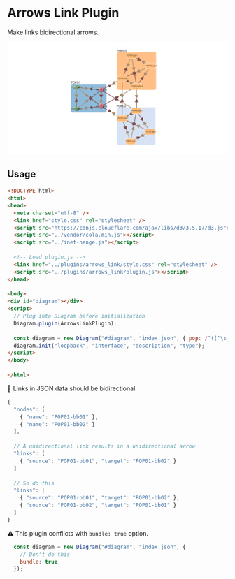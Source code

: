 # Arrows Link Plugin

Make links bidirectional arrows.

![screenshot](docs/images/screenshot01.png)


## Usage

```html
<!DOCTYPE html>
<html>
<head>
  <meta charset="utf-8" />
  <link href="style.css" rel="stylesheet" />
  <script src="https://cdnjs.cloudflare.com/ajax/libs/d3/3.5.17/d3.js"></script>
  <script src="../vendor/cola.min.js"></script>
  <script src="../inet-henge.js"></script>

  <!-- Load plugin.js -->
  <link href="../plugins/arrows_link/style.css" rel="stylesheet" />
  <script src="../plugins/arrows_link/plugin.js"></script>
</head>

<body>
<div id="diagram"></div>
<script>
  // Plug into Diagram before initialization
  Diagram.plugin(ArrowsLinkPlugin);

  const diagram = new Diagram("#diagram", "index.json", { pop: /^([^\s-]+)-/, tooltip: "click" });
  diagram.init("loopback", "interface", "description", "type");
</script>
</body>

</html>
```

:memo: Links in JSON data should be bidirectional.

```js
{
  "nodes": [
    { "name": "POP01-bb01" },
    { "name": "POP01-bb02" }
  ],

  // A unidirectional link results in a unidirectional arrow
  "links": [
    { "source": "POP01-bb01", "target": "POP01-bb02" }
  ]

  // So do this
  "links": [
    { "source": "POP01-bb01", "target": "POP01-bb02" },
    { "source": "POP01-bb02", "target": "POP01-bb01" }
  ]
}
```

:warning: This plugin conflicts with `bundle: true` option.

```js
  const diagram = new Diagram("#diagram", "index.json", {
    // Don't do this
    bundle: true,
  });
```